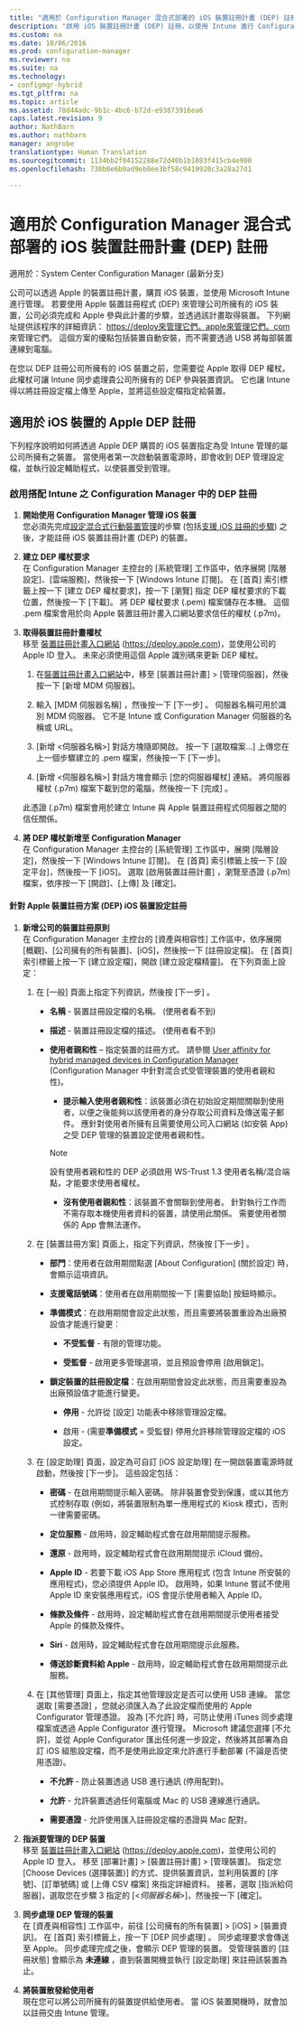 ```yaml
---
title: "適用於 Configuration Manager 混合式部署的 iOS 裝置註冊計畫 (DEP) 註冊"
description: "啟用 iOS 裝置註冊計畫 (DEP) 註冊，以使用 Intune 進行 Configuration Manager 混合式部署。"
ms.custom: na
ms.date: 10/06/2016
ms.prod: configuration-manager
ms.reviewer: na
ms.suite: na
ms.technology:
- configmgr-hybrid
ms.tgt_pltfrm: na
ms.topic: article
ms.assetid: 78d44adc-9b1c-4bc6-b72d-e93873916ea6
caps.latest.revision: 9
author: NathBarn
ms.author: nathbarn
manager: angrobe
translationtype: Human Translation
ms.sourcegitcommit: 1134bb2f04152288e72d40b1b1083f415cb4e900
ms.openlocfilehash: 730b0e6b0ad9eb0ee3bf58c9419920c3a28a27d1

---
```

# <a name="ios-device-enrollment-program-dep-enrollment-for-hybrid-deployments-with-configuration-manager"></a>適用於 Configuration Manager 混合式部署的 iOS 裝置註冊計畫 (DEP) 註冊

適用於：System Center Configuration Manager (最新分支)

公司可以透過 Apple 的裝置註冊計畫，購買 iOS 裝置，並使用 Microsoft Intune 進行管理。 若要使用 Apple 裝置註冊程式 (DEP) 來管理公司所擁有的 iOS 裝置，公司必須完成和 Apple 參與此計畫的步驟，並透過該計畫取得裝置。 下列網址提供該程序的詳細資訊：  [https://deploy來管理它們。apple來管理它們。com](https://deploy.apple.com)來管理它們。 這個方案的優點包括裝置自動安裝，而不需要透過 USB 將每部裝置連線到電腦。  

 在您以 DEP 註冊公司所擁有的 iOS 裝置之前，您需要從 Apple 取得 DEP 權杖。 此權杖可讓 Intune 同步處理貴公司所擁有的 DEP 參與裝置資訊。 它也讓 Intune 得以將註冊設定檔上傳至 Apple，並將這些設定檔指定給裝置。  

## <a name="apple-dep-enrollment-for-ios-devices"></a>適用於 iOS 裝置的 Apple DEP 註冊  
 下列程序說明如何將透過 Apple DEP 購買的 iOS 裝置指定為受 Intune 管理的屬公司所擁有之裝置。 當使用者第一次啟動裝置電源時，即會收到 DEP 管理設定檔，並執行設定輔助程式，以使裝置受到管理。  

###  <a name="enable-dep-enrollment-in-configuration-manager-with-intune"></a>啟用搭配 Intune 之 Configuration Manager 中的 DEP 註冊  

1.  **開始使用 Configuration Manager 管理 iOS 裝置**   
    您必須先完成[設定混合式行動裝置管理](../../mdm/deploy-use/setup-hybrid-mdm.md)的步驟 (包括[支援 iOS 註冊的步驟](../deploy-use/setup-hybrid-mdm.md#ios-and-mac-enrollment-setup)) 之後，才能註冊 iOS 裝置註冊計畫 (DEP) 的裝置。

2.  **建立 DEP 權杖要求**   
    在 Configuration Manager 主控台的 [系統管理] 工作區中，依序展開 [階層設定]、[雲端服務]，然後按一下 [Windows Intune 訂閱]。 在 [首頁] 索引標籤上按一下 [建立 DEP 權杖要求]，按一下 [瀏覽] 指定 DEP 權杖要求的下載位置，然後按一下 [下載]。 將 DEP 權杖要求 (.pem) 檔案儲存在本機。 這個 .pem 檔案會用於向 Apple 裝置註冊計畫入口網站要求信任的權杖 (.p7m)。  

3.  **取得裝置註冊計畫權杖**   
    移至 [裝置註冊計畫入口網站](https://deploy.apple.com) (https://deploy.apple.com)，並使用公司的 Apple ID 登入。 未來必須使用這個 Apple 識別碼來更新 DEP 權杖。  

    1.  在[裝置註冊計畫入口網站](https://deploy.apple.com)中，移至 [裝置註冊計畫] > [管理伺服器]，然後按一下 [新增 MDM 伺服器]。  

    2.  輸入 [MDM 伺服器名稱] ，然後按一下 [下一步] 。 伺服器名稱可用於識別 MDM 伺服器。 它不是 Intune 或 Configuration Manager 伺服器的名稱或 URL。  

    3.  [新增 <伺服器名稱\>] 對話方塊隨即開啟。 按一下 [選取檔案...]  上傳您在上一個步驟建立的 .pem 檔案，然後按一下 [下一步]。  

    4.  [新增 <伺服器名稱\>] 對話方塊會顯示 [您的伺服器權杖] 連結。 將伺服器權杖 (.p7m) 檔案下載到您的電腦，然後按一下 [完成] 。  

     此憑證 (.p7m) 檔案會用於建立 Intune 與 Apple 裝置註冊程式伺服器之間的信任關係。  

4.  **將 DEP 權杖新增至 Configuration Manager**   
    在 Configuration Manager 主控台的 [系統管理] 工作區中，展開 [階層設定]，然後按一下 [Windows Intune 訂閱]。 在 [首頁] 索引標籤上按一下 [設定平台]，然後按一下 [iOS]。 選取 [啟用裝置註冊計畫] ，瀏覽至憑證 (.p7m) 檔案，依序按一下 [開啟]、[上傳] 及 [確定]。  

#### <a name="set-up-enrollment-for-apple-device-enrollment-program-dep-ios-devices"></a>針對 Apple 裝置註冊方案 (DEP) iOS 裝置設定註冊  

1.  **新增公司的裝置註冊原則**   
    在 Configuration Manager 主控台的 [資產與相容性] 工作區中，依序展開 [概觀]、[公司擁有的所有裝置]、[iOS]，然後按一下 [註冊設定檔]。 在 [首頁] 索引標籤上按一下 [建立設定檔]，開啟 [建立設定檔精靈]。 在下列頁面上設定：  

    1.  在 [一般]  頁面上指定下列資訊，然後按 [下一步] 。  

        -   **名稱** - 裝置註冊設定檔的名稱。 (使用者看不到)  

        -   **描述** - 裝置註冊設定檔的描述。 (使用者看不到)  

        -   **使用者親和性** – 指定裝置的註冊方式。 請參閱 [User affinity for hybrid managed devices in Configuration Manager](../../mdm/deploy-use/user-affinity-for-hybrid-managed-devices.md) (Configuration Manager 中針對混合式受管理裝置的使用者親和性)。  

            -   **提示輸入使用者親和性**：該裝置必須在初始設定期間關聯到使用者，以便之後能夠以該使用者的身分存取公司資料及傳送電子郵件。  應針對使用者所擁有且需要使用公司入口網站 (如安裝 App) 之受 DEP 管理的裝置設定使用者親和性。  

            > [!NOTE]
            > 設有使用者親和性的 DEP 必須啟用 WS-Trust 1.3 使用者名稱/混合端點，才能要求使用者權杖。

            -   **沒有使用者親和性**：該裝置不會關聯到使用者。 針對執行工作而不需存取本機使用者資料的裝置，請使用此關係。 需要使用者關係的 App 會無法運作。  

    2.  在 [裝置註冊方案]  頁面上，指定下列資訊，然後按 [下一步] 。  

        -   **部門**：使用者在啟用期間點選 [About Configuration] (關於設定) 時，會顯示這項資訊。  

        -   **支援電話號碼**：使用者在啟用期間按一下 [需要協助] 按鈕時顯示。  

        -   **準備模式**：在啟用期間會設定此狀態，而且需要將裝置重設為出廠預設值才能進行變更︰  

            -   **不受監督** - 有限的管理功能。  

            -   **受監督** - 啟用更多管理選項，並且預設會停用 [啟用鎖定]。  

        -   **鎖定裝置的註冊設定檔**：在啟用期間會設定此狀態，而且需要重設為出廠預設值才能進行變更。  

            -   **停用** - 允許從 [設定] 功能表中移除管理設定檔。  

            -   啟用 - (需要**準備模式** = 受監督) 停用允許移除管理設定檔的 iOS 設定。  

    3.  在 [設定助理] 頁面，設定為可自訂 [iOS 設定助理] 在一開啟裝置電源時就啟動，然後按 [下一步]。 這些設定包括：  

        -   **密碼** - 在啟用期間提示輸入密碼。 除非裝置會受到保護，或以其他方式控制存取 (例如，將裝置限制為單一應用程式的 Kiosk 模式)，否則一律需要密碼。  

        -   **定位服務** - 啟用時，設定輔助程式會在啟用期間提示服務。  

        -   **還原** - 啟用時，設定輔助程式會在啟用期間提示 iCloud 備份。  

        -   **Apple ID** - 若要下載 iOS App Store 應用程式 (包含 Intune 所安裝的應用程式)，您必須提供 Apple ID。 啟用時，如果 Intune 嘗試不使用 Apple ID 來安裝應用程式，iOS 會提示使用者輸入 Apple ID。  

        -   **條款及條件** - 啟用時，設定輔助程式會在啟用期間提示使用者接受 Apple 的條款及條件。  

        -   **Siri** - 啟用時，設定輔助程式會在啟用期間提示此服務。  

        -   **傳送診斷資料給 Apple** - 啟用時，設定輔助程式會在啟用期間提示此服務。  

    4.  在 [其他管理] 頁面上，指定其他管理設定是否可以使用 USB 連線。 當您選取 [需要憑證] ，您就必須匯入為了此設定檔而使用的 Apple Configurator 管理憑證。  設為 [不允許] 時，可防止使用 iTunes 同步處理檔案或透過 Apple Configurator 進行管理。 Microsoft 建議您選擇 [不允許]，並從 Apple Configurator 匯出任何進一步設定，然後將其部署為自訂 iOS 組態設定檔，而不是使用此設定來允許進行手動部署 (不論是否使用憑證)。  

        -   **不允許** - 防止裝置透過 USB 進行通訊 (停用配對)。  

        -   **允許** - 允許裝置透過任何電腦或 Mac 的 USB 連線進行通訊。  

        -   **需要憑證** - 允許使用匯入註冊設定檔的憑證與 Mac 配對。  

2.  **指派要管理的 DEP 裝置**   
    移至 [裝置註冊計畫入口網站](https://deploy.apple.com) (https://deploy.apple.com)，並使用公司的 Apple ID 登入。 移至 [部署計畫] > [裝置註冊計畫] > [管理裝置]。 指定您 [Choose Devices (選擇裝置)] 的方式、提供裝置資訊，並利用裝置的 [序號]、[訂單號碼] 或 [上傳 CSV 檔案] 來指定詳細資料。 接著，選取 [指派給伺服器]，選取您在步驟 3 指定的 [<*伺服器名稱*>]，然後按一下 [確定]。  

3.  **同步處理 DEP 管理的裝置**   
    在 [資產與相容性] 工作區中，前往 [公司擁有的所有裝置] > [iOS] > [裝置資訊]。 在 [首頁] 索引標籤上，按一下 [DEP 同步處理] 。 同步處理要求會傳送至 Apple。 同步處理完成之後，會顯示 DEP 管理的裝置。 受管理裝置的 [註冊狀態]  會顯示為 **未連線** ，直到裝置開機並執行 [設定助理] 來註冊該裝置為止。  

4.  **將裝置散發給使用者**   
    現在您可以將公司所擁有的裝置提供給使用者。 當 iOS 裝置開機時，就會加以註冊交由 Intune 管理。



<!--HONumber=Nov16_HO1-->


